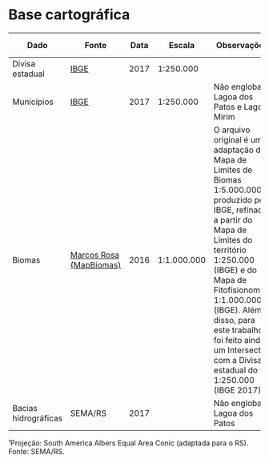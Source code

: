 # Base cartográfica

Dado | Fonte | Data | Escala | Observações | Área total (km²)¹
---- | ----- | --------- | ------ | ----------- | ---
Divisa estadual | [IBGE](http://servicodados.ibge.gov.br/Download/Download.ashx?u=geoftp.ibge.gov.br/cartas_e_mapas/bases_cartograficas_continuas/bc250/versao2017/shapefile/Limites_v2017.zip) | 2017 | 1:250.000 | | 281.647,00
Municípios | [IBGE](http://servicodados.ibge.gov.br/Download/Download.ashx?u=geoftp.ibge.gov.br/cartas_e_mapas/bases_cartograficas_continuas/bc250/versao2017/shapefile/Limites_v2017.zip) | 2017 | 1:250.000 | Não engloba Lagoa dos Patos e Lagoa Mirim | 268.409,27
Biomas | [Marcos Rosa (MapBiomas)](http://mapbiomas.org/pages/database/reference_maps) | 2016 | 1:1.000.000 | O arquivo original é uma adaptação do Mapa de Limites de Biomas 1:5.000.000 produzido pelo IBGE, refinado a partir do Mapa de Limites do território 1:250.000 (IBGE) e do Mapa de Fitofisionomias 1:1.000.000 (IBGE). Além disso, para este trabalho foi feito ainda um Intersect com a Divisa estadual do RS 1:250.000 (IBGE 2017) | 268.641,17
Bacias hidrográficas | SEMA/RS | 2017 | | Não engloba Lagoa dos Patos | 271.804,05

¹Projeção: South America Albers Equal Area Conic (adaptada para o RS). Fonte: SEMA/RS.
